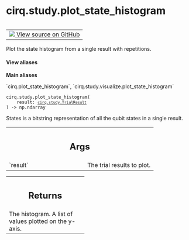 <div itemscope itemtype="http://developers.google.com/ReferenceObject">
<meta itemprop="name" content="cirq.study.plot_state_histogram" />
<meta itemprop="path" content="Stable" />
</div>

# cirq.study.plot_state_histogram

<!-- Insert buttons and diff -->

<table class="tfo-notebook-buttons tfo-api" align="left">

<td>
  <a target="_blank" href="https://github.com/quantumlib/cirq/tree/master/cirq/study/visualize.py">
    <img src="https://www.tensorflow.org/images/GitHub-Mark-32px.png" />
    View source on GitHub
  </a>
</td>
</table>



Plot the state histogram from a single result with repetitions.

<section class="expandable">
  <h4 class="showalways">View aliases</h4>
  <p>
<b>Main aliases</b>
<p>`cirq.plot_state_histogram`, `cirq.study.visualize.plot_state_histogram`</p>
</p>
</section>

<pre class="devsite-click-to-copy prettyprint lang-py tfo-signature-link">
<code>cirq.study.plot_state_histogram(
    result: <a href="../../cirq/study/TrialResult.md"><code>cirq.study.TrialResult</code></a>
) -> np.ndarray
</code></pre>



<!-- Placeholder for "Used in" -->

States is a bitstring representation of all the qubit states in a single
result.

<!-- Tabular view -->
 <table class="responsive fixed orange">
<colgroup><col width="214px"><col></colgroup>
<tr><th colspan="2"><h2 class="add-link">Args</h2></th></tr>

<tr>
<td>
`result`
</td>
<td>
The trial results to plot.
</td>
</tr>
</table>



<!-- Tabular view -->
 <table class="responsive fixed orange">
<colgroup><col width="214px"><col></colgroup>
<tr><th colspan="2"><h2 class="add-link">Returns</h2></th></tr>
<tr class="alt">
<td colspan="2">
The histogram. A list of values plotted on the y-axis.
</td>
</tr>

</table>

